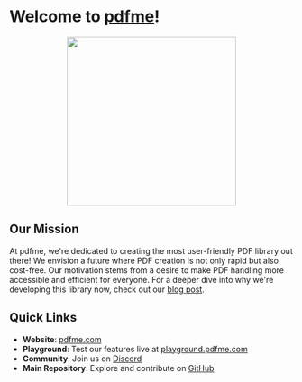 # Welcome to [pdfme](https://github.com/pdfme/pdfme)!
<p align="center">
  <img src="https://raw.githubusercontent.com/pdfme/pdfme/main/website/static/img/logo.svg" width="300"/>
</p>

## Our Mission

At pdfme, we're dedicated to creating the most user-friendly PDF library out there! We envision a future where PDF creation is not only rapid but also cost-free. Our motivation stems from a desire to make PDF handling more accessible and efficient for everyone. For a deeper dive into why we're developing this library now, check out our [blog post](https://pdfme.com/blog/why-develop-pdf-library-now).

## Quick Links

- **Website**: [pdfme.com](https://pdfme.com/)
- **Playground**: Test our features live at [playground.pdfme.com](https://playground.pdfme.com/)
- **Community**: Join us on [Discord](https://discord.gg/xWPTJbmgNV)
- **Main Repository**: Explore and contribute on [GitHub](https://github.com/pdfme/pdfme)
